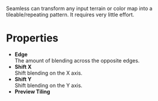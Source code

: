 
Seamless can transform any input terrain or color map into a tileable/repeating pattern. It requires very little effort.

# Properties

- **Edge**  
  The amount of blending across the opposite edges.
- **Shift X**  
  Shift blending on the X axis.
- **Shift Y**  
  Shift blending on the Y axis.
- **Preview Tiling**  
  

